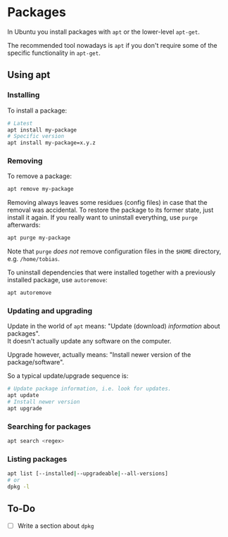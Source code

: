 # Packages

In Ubuntu you install packages with `apt` or the lower-level `apt-get`.

The recommended tool nowadays is `apt` if you don't require some of the specific functionality in `apt-get`.

## Using apt

### Installing

To install a package:

```bash
# Latest
apt install my-package
# Specific version
apt install my-package=x.y.z
```

### Removing

To remove a package:

```bash
apt remove my-package
```

Removing always leaves some residues (config files) in case that the removal was accidental. To restore the package to its former state, just install it again. If you really want to uninstall everything, use `purge` afterwards:

```bash
apt purge my-package
```

Note that `purge` _does not_ remove configuration files in the `$HOME` directory, e.g. `/home/tobias`.

To uninstall dependencies that were installed together with a previously installed package, use `autoremove`:

```bash
apt autoremove
```

### Updating and upgrading

Update in the world of `apt` means: "Update (download) _information_ about packages".  
It doesn't actually update any software on the computer.

Upgrade however, actually means: "Install newer version of the package/software".

So a typical update/upgrade sequence is:

```bash
# Update package information, i.e. look for updates.
apt update
# Install newer version
apt upgrade
```

### Searching for packages

```bash
apt search <regex>
```

### Listing packages

```bash
apt list [--installed|--upgradeable|--all-versions]
# or
dpkg -l
```

## To-Do

- [ ] Write a section about `dpkg`
